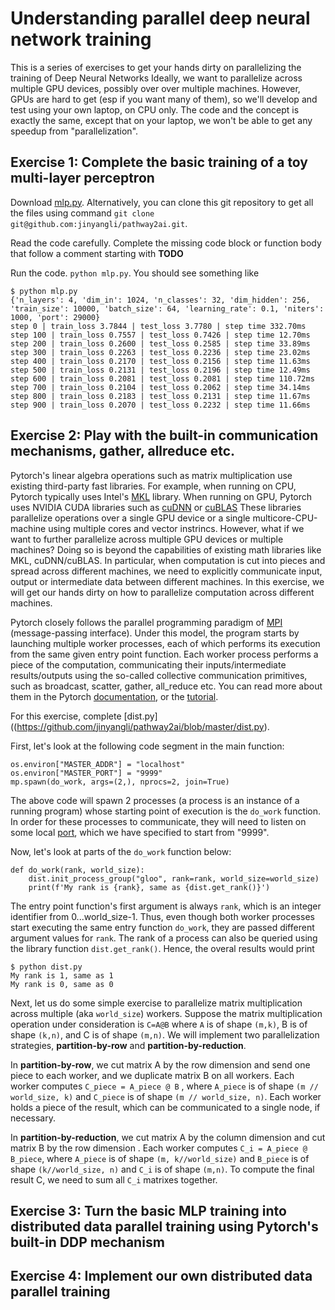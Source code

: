 # Understanding parallel deep neural network training

This is a series of exercises to get your hands dirty on parallelizing the training of Deep Neural Networks Ideally, we want to parallelize across multiple GPU devices, possibly over over multiple machines.  However, GPUs are hard to get (esp if you want many of them), so we'll develop and test using your own laptop, on CPU only. The code and the concept is exactly the same, except that on your laptop, we won't be able to get any speedup from "parallelization".

## Exercise 1: Complete the basic training of a toy multi-layer perceptron

Download [mlp.py](https://github.com/jinyangli/pathway2ai/blob/master/mlp.py).  Alternatively, you can clone this git repository to get all the files using command `git clone git@github.com:jinyangli/pathway2ai.git`.

Read the code carefully. Complete the missing code block or function body that follow a comment starting with **TODO**

Run the code. `python mlp.py`. You should see something like

```
$ python mlp.py
{'n_layers': 4, 'dim_in': 1024, 'n_classes': 32, 'dim_hidden': 256, 'train_size': 10000, 'batch_size': 64, 'learning_rate': 0.1, 'niters': 1000, 'port': 29000}                                                                                          
step 0 | train_loss 3.7844 | test_loss 3.7780 | step time 332.70ms
step 100 | train_loss 0.7557 | test_loss 0.7426 | step time 12.70ms
step 200 | train_loss 0.2600 | test_loss 0.2585 | step time 33.89ms
step 300 | train_loss 0.2263 | test_loss 0.2236 | step time 23.02ms
step 400 | train_loss 0.2170 | test_loss 0.2156 | step time 11.63ms
step 500 | train_loss 0.2131 | test_loss 0.2196 | step time 12.49ms
step 600 | train_loss 0.2081 | test_loss 0.2081 | step time 110.72ms
step 700 | train_loss 0.2104 | test_loss 0.2062 | step time 34.14ms
step 800 | train_loss 0.2183 | test_loss 0.2131 | step time 11.67ms
step 900 | train_loss 0.2070 | test_loss 0.2232 | step time 11.66ms
```

## Exercise 2: Play with the built-in communication mechanisms, gather, allreduce etc.

Pytorch's linear algebra operations such as matrix multiplication use existing third-party fast libraries.  For example, when running on CPU, Pytorch typically uses Intel's [MKL](https://en.wikipedia.org/wiki/Math_Kernel_Library) library.  When running on GPU, Pytorch uses NVIDIA CUDA libraries such as [cuDNN](https://developer.nvidia.com/cudnn) or [cuBLAS](https://developer.nvidia.com/cublas#:~:text=The%20cuBLAS%20library%20contains%20extensions,improvements%20and%20new%20GPU%20architectures.)  These libraries parallelize operations over a single GPU device or a single multicore-CPU-machine using multiple cores and vector instrincs.  However, what if we want to further parallelize across multiple GPU devices or multiple machines?  Doing so is beyond the capabilities of existing math libraries like MKL, cuDNN/cuBLAS.  In particular, when computation is cut into pieces and spread across different machines,  we need to explicitly communicate input, output or intermediate data between different machines.  In this exercise, we will get our hands dirty on how to parallelize computation across different machines.

Pytorch closely follows the parallel programming paradigm of [MPI](https://en.wikipedia.org/wiki/Message_Passing_Interface) (message-passing interface).  Under this model, the program starts by launching multiple worker processes, each of which performs its execution from the same given entry point function.  Each worker process performs a piece of the computation, communicating their inputs/intermediate results/outputs using the so-called collective communication primitives, such as broadcast, scatter, gather, all\_reduce etc. You can read more about them in the Pytorch [documentation](https://pytorch.org/docs/stable/distributed.html), or the [tutorial](https://pytorch.org/tutorials/intermediate/dist_tuto.html).

For this exercise, complete [dist.py]((https://github.com/jinyangli/pathway2ai/blob/master/dist.py).

First, let's look at the following code segment in the main function:
```
os.environ["MASTER_ADDR"] = "localhost"                                                                                           
os.environ["MASTER_PORT"] = "9999"                                                                                                
mp.spawn(do_work, args=(2,), nprocs=2, join=True)       
```
The above code will spawn 2 processes (a process is an instance of a running program) whose starting point of execution is the `do_work` function. In order for these processes to communicate, they will need to listen on some local [port](https://en.wikipedia.org/wiki/Port_(computer_networking)), which we have specified to start from "9999".

Now, let's look at parts of the `do_work` function below:
```
def do_work(rank, world_size):
    dist.init_process_group("gloo", rank=rank, world_size=world_size)
    print(f'My rank is {rank}, same as {dist.get_rank()}')
```
The entry point function's first argument is always `rank`, which is an integer identifier from 0...world\_size-1.  Thus, even though both worker processes start executing the same entry function `do_work`, they are passed different argument values for `rank`.
The rank of a process can also be queried using the library function `dist.get_rank()`. Hence, the overal results would print 
```
$ python dist.py
My rank is 1, same as 1
My rank is 0, same as 0
```
Next, let us do some simple exercise to parallelize matrix multiplication across multiple (aka `world_size`) workers.  Suppose the matrix multiplication operation under consideration is `C=A@B` where `A` is of shape `(m,k)`, B is of shape `(k,n)`, and C is of shape `(m,n)`.  We will implement two parallelization strategies, **partition-by-row** and **partition-by-reduction**.  

In **partition-by-row**, we cut matrix A by the row dimension and send one piece to each worker, and we duplicate matrix B on all workers.  Each worker computes `C_piece = A_piece @ B` , where `A_piece` is of shape `(m // world_size, k)` and `C_piece` is of shape `(m // world_size, n)`.  Each worker holds a piece of the result, which can be communicated to a single node, if necessary.  

In **partition-by-reduction**, we cut matrix A by the column dimension and cut matrix B by the row dimension . Each worker computes `C_i = A_piece @ B_piece`, where `A_piece` is of shape `(m, k//world_size)` and `B_piece` is of shape `(k//world_size, n)` and `C_i` is of shape `(m,n)`.  To compute the final result C, we need to sum all `C_i` matrixes together.

## Exercise 3: Turn the basic MLP training into distributed data parallel training using Pytorch's built-in DDP mechanism

## Exercise 4: Implement our own distributed data parallel training
